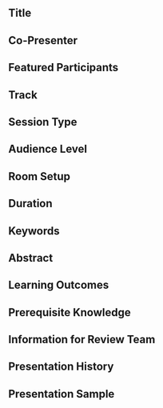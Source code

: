 Title
-----

Co-Presenter
------------

Featured Participants
---------------------

Track
-----

Session Type
------------

Audience Level
--------------

Room Setup
----------

Duration
--------

Keywords
--------

Abstract
--------

Learning Outcomes
-----------------

Prerequisite Knowledge
----------------------

Information for Review Team
---------------------------

Presentation History
--------------------

Presentation Sample
-------------------
